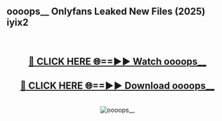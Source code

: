 <h2>oooops__ Onlyfans Leaked New Files (2025) iyix2</h2>
<br>
<div align="center">
<h2><a href="https://mediafiles.top/oooops__&ref=git" rel="nofollow">🔴 CLICK HERE 🌐==►► Watch oooops__</a></h2>
<h2><a href="https://mediafiles.top/oooops__&ref=git" rel="nofollow">🔴 CLICK HERE 🌐==►► Download oooops__</a></h2>
<br>
<a href="https://mediafiles.top/oooops__&ref=git" rel="nofollow" data-target="animated-image.originalLink"><img src="https://i.ibb.co.com/xMMVF88/686577567.gif" alt="oooops__" style="max-width: 100%; display: inline-block;" data-target="animated-image.originalImage"></a>
</div>
<br>
<br>